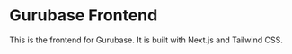# Gurubase Frontend

This is the frontend for Gurubase. It is built with Next.js and Tailwind CSS.


